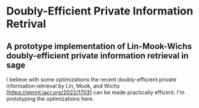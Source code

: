 # Doubly-Efficient Private Information Retrival
## A prototype implementation of Lin-Mook-Wichs doubly-efficient private information retrieval in sage

I believe with some optimizations the recent doubly-efficient private information retrieval by Lin, Mook, and Wichs [https://eprint.iacr.org/2022/1703]
can be made practically efficent. I'm prototyping the optimizations here.
